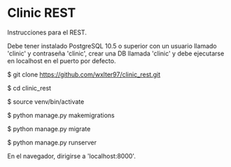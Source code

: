 # Clinic REST

Instrucciones para el REST.

Debe tener instalado PostgreSQL 10.5 o superior con un usuario llamado 'clinic' y contraseña 'clinic', crear una DB llamada 'clinic' y debe ejecutarse en localhost en el puerto por defecto.

$ git clone https://github.com/wxlter97/clinic_rest.git

$ cd clinic_rest

$ source venv/bin/activate

$ python manage.py makemigrations

$ python manage.py migrate

$ python manage.py runserver


En el navegador, dirigirse a 'localhost:8000'.
